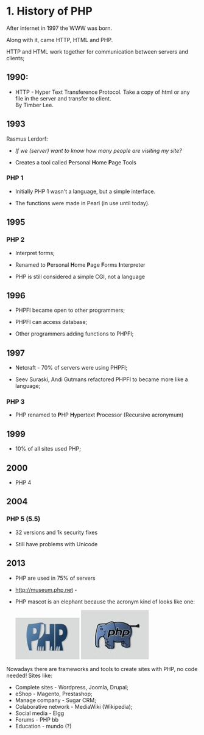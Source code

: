 # 1. History of PHP

After internet in 1997 the WWW was born.

Along with it, came HTTP, HTML and PHP.

HTTP and HTML work together for communication between servers and clients;

## 1990:

* HTTP - Hyper Text Transference Protocol. Take a copy of html or any file in the server and transfer to client.  
  By Timber Lee.

## 1993

Rasmus Lerdorf:

* *If we (server) want to know how many people are visiting my site?*

* Creates a tool called **P**ersonal **H**ome **P**age Tools

### PHP 1

* Initially PHP 1 wasn't a language, but a simple interface.

* The functions were made in Pearl (in use until today).

## 1995

### PHP 2

* Interpret forms;

* Renamed to **P**ersonal **H**ome **P**age **F**orms **I**nterpreter

* PHP is still considered a simple CGI, not a language

## 1996

* PHPFI became open to other programmers;

* PHPFI can access database;

* Other programmers adding functions to PHPFI;

## 1997

* Netcraft - 70% of servers were using PHPFI;

* Seev Suraski, Andi Gutmans refactored PHPFI to became more like a language;

### PHP 3

* PHP renamed to **P**HP **H**ypertext **P**rocessor (Recursive acronymum)

## 1999

* 10% of all sites used PHP;

## 2000

* PHP 4

## 2004

### PHP 5 (5.5)

* 32 versions and 1k security fixes

* Still have problems with Unicode

## 2013

* PHP are used in 75% of servers

* http://museum.php.net - 

* PHP mascot is an elephant because the acronym kind of looks like one:

  ![PHP acronym looking like elephant](img/php-elephant.png)
  ![PHP acronym looking like elephant](img/php-elephant-2.png)

Nowadays there are frameworks and tools to create sites with PHP, no code needed! Sites like:

* Complete sites - Wordpress, Joomla, Drupal;
* eShop - Magento, Prestashop;
* Manage company - Sugar CRM;
* Colaborative network - MediaWiki (Wikipedia);
* Social media - Elgg
* Forums - PHP bb
* Education - mundo (?)